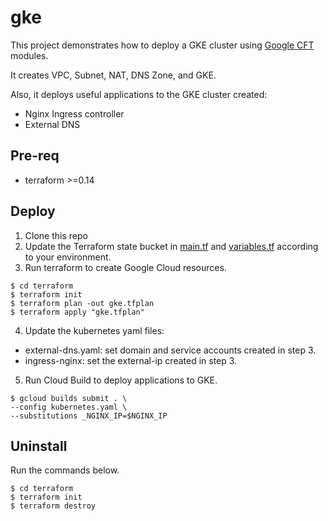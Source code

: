 # gke
This project demonstrates how to deploy a GKE cluster using [Google CFT](https://github.com/GoogleCloudPlatform/cloud-foundation-toolkit/blob/master/docs/terraform.md) modules.

It creates VPC, Subnet, NAT, DNS Zone, and GKE.

Also, it deploys useful applications to the GKE cluster created:
- Nginx Ingress controller
- External DNS

## Pre-req
- terraform >=0.14

## Deploy

1. Clone this repo
2. Update the Terraform state bucket in [main.tf](./terraform/main.tf) and [variables.tf](./terraform/variables.tf) according to your environment.
3. Run terraform to create Google Cloud resources.
```
$ cd terraform
$ terraform init
$ terraform plan -out gke.tfplan
$ terraform apply "gke.tfplan"
```
4. Update the kubernetes yaml files:
- external-dns.yaml: set domain and service accounts created in step 3.
- ingress-nginx: set the external-ip created in step 3.

5. Run Cloud Build to deploy applications to GKE.
```
$ gcloud builds submit . \
--config kubernetes.yaml \
--substitutions _NGINX_IP=$NGINX_IP
```

## Uninstall
Run the commands below.
```
$ cd terraform
$ terraform init
$ terraform destroy
```
